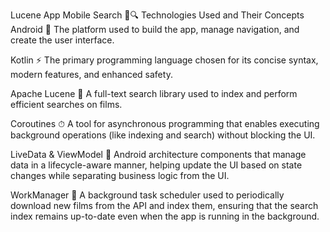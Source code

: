 Lucene App Mobile Search 🚀🔍
Technologies Used and Their Concepts
Android 📱
The platform used to build the app, manage navigation, and create the user interface.

Kotlin ⚡
The primary programming language chosen for its concise syntax, modern features, and enhanced safety.

Apache Lucene 🔎
A full-text search library used to index and perform efficient searches on films.

Coroutines ⏱
A tool for asynchronous programming that enables executing background operations (like indexing and search) without blocking the UI.

LiveData & ViewModel 🔄
Android architecture components that manage data in a lifecycle-aware manner, helping update the UI based on state changes while separating business logic from the UI.

WorkManager 🔄
A background task scheduler used to periodically download new films from the API and index them, ensuring that the search index remains up-to-date even when the app is running in the background.
